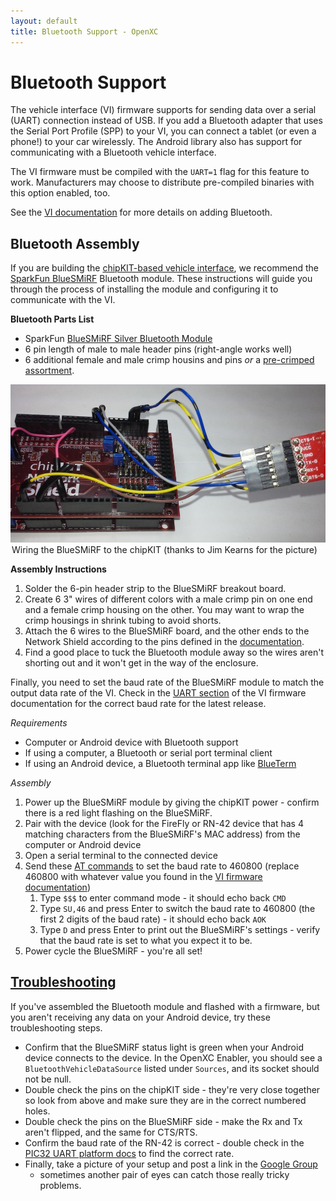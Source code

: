 ```yaml
---
layout: default
title: Bluetooth Support - OpenXC
---
```


<div class="page-header">
    <h1>Bluetooth Support</h1>
</div>

The vehicle interface (VI) firmware supports for sending data over a serial
(UART) connection instead of USB. If you add a Bluetooth adapter that uses the
Serial Port Profile (SPP) to your VI, you can connect a tablet (or even a
phone!) to your car wirelessly. The Android library also has support for
communicating with a Bluetooth vehicle interface.

The VI firmware must be compiled with the `UART=1` flag for this
feature to work. Manufacturers may choose to distribute pre-compiled binaries
with this option enabled, too.

See the [VI
documentation](http://openxcplatform.com/cantranslator/output/uart.html) for
more details on adding Bluetooth.


<div class="page-header">
    <h2>Bluetooth Assembly</h2>
</div>

If you are building the [chipKIT-based vehicle
interface](/vehicle-interface/index.html), we recommend the [SparkFun
BlueSMiRF](https://www.sparkfun.com/products/10269) Bluetooth module. These
instructions will guide you through the process of installing the module and
configuring it to communicate with the VI.

**Bluetooth Parts List**

* SparkFun [BlueSMiRF Silver Bluetooth Module](https://www.sparkfun.com/products/10269)
* 6 pin length of male to male header pins (right-angle works well)
* 6 additional female  and male crimp housins and pins *or* a
  [pre-crimped assortment](http://www.pololu.com/catalog/product/1807).

<div class="picture well">
    <img src="/images/assembly/bluetooth-wiring.jpg" />
    <legend>Wiring the BlueSMiRF to the chipKIT (thanks to Jim Kearns for the
        picture) </legend>
</div>

**Assembly Instructions**

1. Solder the 6-pin header strip to the BlueSMiRF breakout board.
1. Create 6 3" wires of different colors with a male crimp pin on one end and a
   female crimp housing on the other. You may want to wrap the crimp housings in
   shrink tubing to avoid shorts.
1. Attach the 6 wires to the BlueSMiRF board, and the other ends to the Network
   Shield according to the pins defined in the
   [documentation](http://openxcplatform.com/cantranslator/output/uart.html#chipkit-max32).
1. Find a good place to tuck the Bluetooth module away so the wires aren't
   shorting out and it won't get in the way of the enclosure.

Finally, you need to set the baud rate of the BlueSMiRF module to match the
output data rate of the VI. Check in the [UART section][uart] of the VI firmware
documentation for the correct baud rate for the latest release.

*Requirements*

* Computer or Android device with Bluetooth support
* If using a computer, a Bluetooth or serial port terminal client
* If using an Android device, a Bluetooth terminal app like
  [BlueTerm](https://play.google.com/store/apps/details?id=es.pymasde.blueterm&feature=search_result#?t=W251bGwsMSwyLDEsImVzLnB5bWFzZGUuYmx1ZXRlcm0iXQ..)

*Assembly*

1. Power up the BlueSMiRF module by giving the chipKIT power - confirm there is
   a red light flashing on the BlueSMiRF.
1. Pair with the device (look for the FireFly or RN-42 device that has 4
   matching characters from the BlueSMiRF's MAC address) from the computer or
   Android device
1. Open a serial terminal to the connected device
1. Send these [AT
   commands](http://www.sparkfun.com/datasheets/Wireless/Bluetooth/rn-bluetooth-um.pdf)
   to set the baud rate to 460800 (replace 460800 with whatever value you found
   in the [VI firmware documentation][uart])
   1. Type `$$$` to enter command mode - it should echo back `CMD`
   1. Type `SU,46` and press Enter to switch the baud rate to 460800 (the first
      2 digits of the baud rate) - it should echo back `AOK`
   1. Type `D` and press Enter to print out the BlueSMiRF's settings - verify
      that the baud rate is set to what you expect it to be.
1. Power cycle the BlueSMiRF - you're all set!

<div class="page-header">
    <h2 id="troubleshooting"><a href="#troubleshooting">Troubleshooting</a></h2>
</div>

If you've assembled the Bluetooth module and flashed with a firmware, but you
aren't receiving any data on your Android device, try these troubleshooting
steps.

* Confirm that the BlueSMiRF status light is green when your Android device
  connects to the device. In the OpenXC Enabler, you should see a
  `BluetoothVehicleDataSource` listed under `Sources`, and its socket should not
  be null.
* Double check the pins on the chipKIT side - they're very close together so
  look from above and make sure they are in the correct numbered holes.
* Double check the pins on the BlueSMiRF side - make the Rx and Tx aren't
  flipped, and the same for CTS/RTS.
* Confirm the baud rate of the RN-42 is correct - double check in the [PIC32
  UART platform
  docs](http://openxcplatform.com/cantranslator/platforms/max32.html#uart) to
  find the correct rate.
* Finally, take a picture of your setup and post a link in the [Google
  Group](https://groups.google.com/forum/?fromgroups#!forum/openxc)
  - sometimes another pair of eyes can catch those really tricky problems.

[uart]: http://openxcplatform.com/cantranslator/platforms/max32.html#uart
